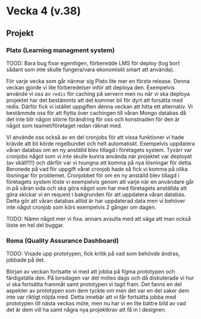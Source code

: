 # Vecka 4 (v.38)

## Projekt

### Plato (Learning managment system)

TOOD: Bara bug fixar egentligen, förberedde LMS för deploy (tog bort sådant som inte skulle fungera/vara ekonomiskt smart att använda).

För varje vecka som går närmar sig Plato lite mer en första release. Denna veckan gjorde vi lite förberedelser inför att deploya den. Exempelvis använde vi oss
av `redis` för caching på servern men nu när vi ska deploya projektet har det bestämmts att det kommer bli för dyrt att forsätta med redis. Därför fick vi
istället uppgiften denna veckan att hitta ett alternativ. Vi bestämmde oss för att flytta över cachingen till våran Mongo databas då det inte blir någon större
förändring för oss och konstnaden för den är något som teamet/företaget redan räknat med.

Vi använde oss också av en del cronjobs för att vissa funktioner vi hade krävde att bli körde regelbundet och helt automatiskt. Exempelvis uppdatera våran
databas om en ny anställd blev tillagd i företagets system. Tyvärr var cronjobs något som vi inte skulle kunna använda när projektet var deployat (av skäll!!!!)
och därför var vi tvungna att komma på nya lösningar för detta. Beronede på vad för uppgift vårat cronjob hade så fick vi komma på olika lösningar för
problemet. Cronjobbet för om en ny anställd blev tillagd i företagets system löste vi exempelvis genom att varje när en användare går in på våran sida och ska
göra något som har med företagets anställda att göra skickar vi en request i bakgrunden för att uppdatera våran databas. Detta gör att våran databas alltid är
har uppdaterad data men vi behöver inte något cronjob som körs exempelvis 2 gånger om dagen.

TODO: Nämn något mer vi fixa. annars avsulta med att säga att man också löste en hel del buggar.

### Roma (Quality Assurance Dashboard)

TODO: Visade upp prototypen, fick kritik på vad som behövde ändras, jobbade på det.

Början av veckan fortsatte vi med att jobba på figma prototypen och färdigställa den. På torsdagen var det mötes dags och då diskuterade vi hur vi ska fortsätta
frammåt samt prototypen vi tagit fram. Det fanns en del aspekter av prototypen som dem tyckte om men det var en del saker dem inte var riktigt nöjda med. Detta
innebär att vi får fortsätta jobba med prototypen till nästa veckas möte, men nu har vi en lite bättre bild av vad det är dem vill ha samt några nya projektkrav
att få in i designen.
